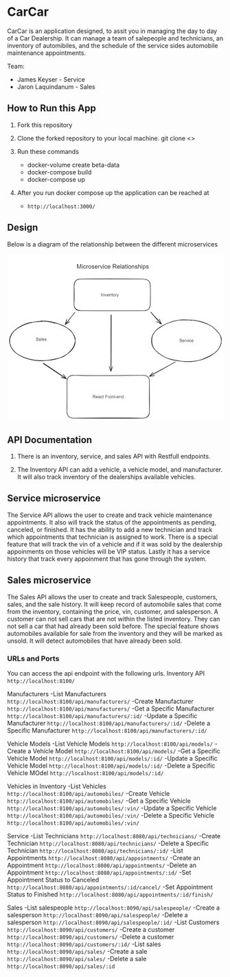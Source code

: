 # CarCar

CarCar is an application designed, to assit you in managing the day to day of a Car Dealership. It can manage a team of salepeople and technicians, an inventory of automibiles, and the schedule of the service sides automobile maintenance appointments.

Team:

* James Keyser - Service
* Jaron Laquindanum - Sales

## How to Run this App
1. Fork this repository

2. Clone the forked repository to your local machine.
    git clone <<repositoryURLhere>>

3. Run these commands
    - docker-volume create beta-data
    - docker-compose build
    - docker-compose up

4. After you run docker compose up the application can be reached at
   - `http://localhost:3000/`


## Design
Below is a diagram of the relationship between the different microservices

![Img](./images/design_diagram.png)


## API Documentation
1. There is an inventory, service, and sales API with Restfull endpoints.

2. The Inventory API can add a vehicle, a vehicle model, and manufacturer. It will also track
inventory of the dealerships available vehicles.

## Service microservice

The Service API allows the user to create and track vehicle maintenance appointments. It also will track the status of the appointments as pending, canceled, or finished. It has the ability to add a new technician and track which appointments that technician is assigned to work. There is a special feature that will track the vin of a vehicle and if it was sold by the dealership appoinments on those vehicles will be VIP status. Lastly it has a service history that track every appoinment that has gone through the system.

## Sales microservice

The Sales API allows the user to create and track Salespeople, customers, sales, and the sale history. It will keep record of automobile sales that come from the inventory, containing the price, vin, customer, and salesperson. A customer can not sell cars that are not within the listed inventory. They can not sell a car that had already been sold before. The special feature shows automobiles available for sale from the inventory and they will be marked as unsold. It will detect automobiles that have already been sold.


### URLs and Ports
You can access the api endpoint with the following urls.
Inventory API
    `http://localhost:8100/`

Manufacturers
-List Manufacturers
    `http://localhost:8100/api/manufacturers/`
-Create Manufacturer
    `http://localhost:8100/api/manufacturers/`
-Get a Specific Manufacturer
    `http://localhost:8100/api/manufacturers/:id/`
-Update a Specific Manufacturer
    `http://localhost:8100/api/manufacturers/:id/`
-Delete a Specific Manufacturer
    `http://localhost:8100/api/manufacturers/:id/`

Vehicle Models
-List Vehicle Models
    `http://localhost:8100/api/models/`
-Create a Vehicle Model
    `http://localhost:8100/api/models/`
-Get a Specific Vehicle Model
    `http://localhost:8100/api/models/:id/`
-Update a Specific Vehicle Model
    `http://localhost:8100/api/models/:id/`
-Delete a Specific Vehicle MOdel
    `http://localhost:8100/api/models/:id/`

Vehicles in Inventory
-List Vehicles
    `http://localhost:8100/api/automobiles/`
-Create Vehicle
    `http://localhost:8100/api/automobiles/`
-Get a Specific Vehicle
    `http://localhost:8100/api/automobiles/:vin/`
-Update a Specific Vehicle
    `http://localhost:8100/api/automobiles/:vin/`
-Delete a Specific Vehicle
    `http://localhost:8100/api/automobiles/:vin/`

Service
 -List Technicians
    `http://localhost:8080/api/technicians/`
 -Create Technician
    `http://localhost:8080/api/technicians/`
 -Delete a Specific Technician
    `http://localhost:8080/api/technicians/:id/`
 -List Appointments
    `http://localhost:8080/api/appointments/`
 -Create an Appointment
    `http://localhost:8080/api/appointments/`
 -Delete an Appointment
    `http://localhost:8080/api/appointments/:id/`
 -Set Appointment Status to Canceled
    `http://localhost:8080/api/appointments/:id/cancel/`
 -Set Appointment Status to Finished
    `http://localhost:8080/api/appointments/:id/finish/`

Sales
 -List salespeople
    `http://localhost:8090/api/salespeople/`
 -Create a salesperson
    `http://localhost:8090/api/salespeople/`
 -Delete a salesperson
    `http://localhost:8090/api/salespeople/:id/`
 -List Customers
    `http://localhost:8090/api/customers/`
 -Create a customer
    `http://localhost:8090/api/customers/`
 -Delete a customer
    `http://localhost:8090/api/customers/:id/`
 -List sales
    `http://localhost:8090/api/sales/`
 -Create a sale
    `http://localhost:8090/api/sales/`
 -Delete a sale
    `http://localhost:8090/api/sales/:id`

